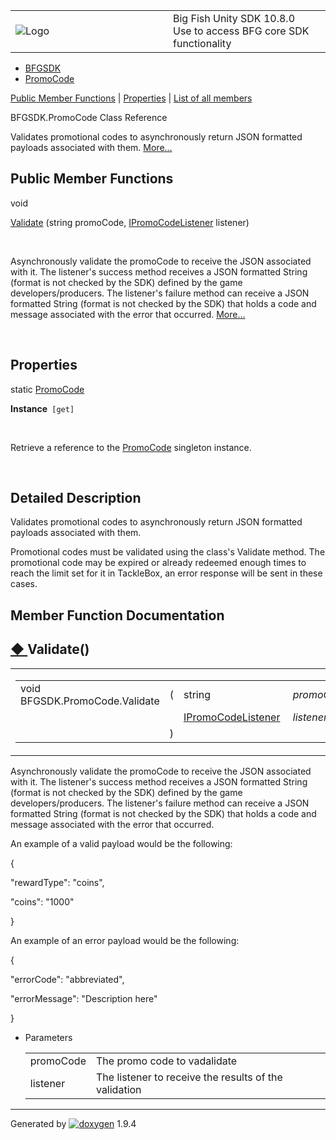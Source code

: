 <table>
<colgroup>
<col style="width: 50%" />
<col style="width: 50%" />
</colgroup>
<tbody>
<tr class="odd">
<td><img src="Icon-100.png" alt="Logo" /></td>
<td><div id="projectname">
Big Fish Unity SDK<span id="projectnumber"> 10.8.0</span>
</div>
<div id="projectbrief">
Use to access BFG core SDK functionality
</div></td>
</tr>
</tbody>
</table>

  - [BFGSDK](namespace_b_f_g_s_d_k.html)
  - [PromoCode](class_b_f_g_s_d_k_1_1_promo_code.html)

[Public Member Functions](#pub-methods) | [Properties](#properties) |
[List of all members](class_b_f_g_s_d_k_1_1_promo_code-members.html)

BFGSDK.PromoCode Class Reference

Validates promotional codes to asynchronously return JSON formatted
payloads associated with them.
[More...](class_b_f_g_s_d_k_1_1_promo_code.html#details)

##  Public Member Functions

void 

[Validate](class_b_f_g_s_d_k_1_1_promo_code.html#a7b6080eace862d6917b7d512dfcbcd65)
(string promoCode,
[IPromoCodeListener](interface_b_f_g_s_d_k_1_1_i_promo_code_listener.html)
listener)

 

Asynchronously validate the promoCode to receive the JSON associated
with it. The listener's success method receives a JSON formatted String
(format is not checked by the SDK) defined by the game
developers/producers. The listener's failure method can receive a JSON
formatted String (format is not checked by the SDK) that holds a code
and message associated with the error that occurred.
[More...](class_b_f_g_s_d_k_1_1_promo_code.html#a7b6080eace862d6917b7d512dfcbcd65)  

 

##  Properties

static [PromoCode](class_b_f_g_s_d_k_1_1_promo_code.html) 

**Instance**`  [get] `

 

Retrieve a reference to the
[PromoCode](class_b_f_g_s_d_k_1_1_promo_code.html "Validates promotional codes to asynchronously return JSON formatted payloads associated with them.")
singleton instance.  

 

## Detailed Description

Validates promotional codes to asynchronously return JSON formatted
payloads associated with them.

Promotional codes must be validated using the class's Validate method.
The promotional code may be expired or already redeemed enough times to
reach the limit set for it in TackleBox, an error response will be sent
in these cases.

## Member Function Documentation

## [◆ ](#a7b6080eace862d6917b7d512dfcbcd65)Validate()

<table>
<colgroup>
<col style="width: 50%" />
<col style="width: 50%" />
</colgroup>
<tbody>
<tr class="odd">
<td><table>
<tbody>
<tr class="odd">
<td>void BFGSDK.PromoCode.Validate</td>
<td>(</td>
<td>string </td>
<td><em>promoCode</em>,</td>
</tr>
<tr class="even">
<td></td>
<td></td>
<td><a href="interface_b_f_g_s_d_k_1_1_i_promo_code_listener.html" class="el">IPromoCodeListener</a> </td>
<td><em>listener</em> </td>
</tr>
<tr class="odd">
<td></td>
<td>)</td>
<td></td>
<td></td>
</tr>
</tbody>
</table></td>
<td><span class="mlabels"><span class="mlabel">inline</span></span></td>
</tr>
</tbody>
</table>

Asynchronously validate the promoCode to receive the JSON associated
with it. The listener's success method receives a JSON formatted String
(format is not checked by the SDK) defined by the game
developers/producers. The listener's failure method can receive a JSON
formatted String (format is not checked by the SDK) that holds a code
and message associated with the error that occurred.

An example of a valid payload would be the following:

{

"rewardType": "coins",

"coins": "1000"

}

An example of an error payload would be the following:

{

"errorCode": "abbreviated",

"errorMessage": "Description here"

}

  - Parameters
    
    |           |                                                       |
    | --------- | ----------------------------------------------------- |
    | promoCode | The promo code to vadalidate                          |
    | listener  | The listener to receive the results of the validation |
    

-----

Generated
by [![doxygen](doxygen.svg)](https://www.doxygen.org/index.html) 1.9.4
